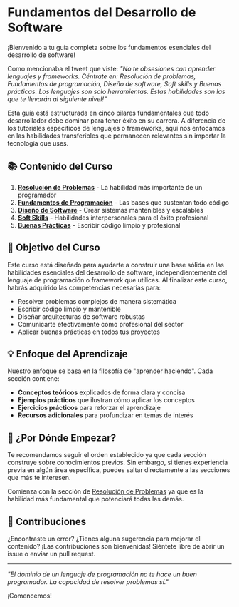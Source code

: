 # Fundamentos del Desarrollo de Software

¡Bienvenido a tu guía completa sobre los fundamentos esenciales del desarrollo de software!

Como mencionaba el tweet que viste: *"No te obsesiones con aprender lenguajes y frameworks. Céntrate en: Resolución de problemas, Fundamentos de programación, Diseño de software, Soft skills y Buenas prácticas. Los lenguajes son solo herramientas. Estas habilidades son las que te llevarán al siguiente nivel!"*

Esta guía está estructurada en cinco pilares fundamentales que todo desarrollador debe dominar para tener éxito en su carrera. A diferencia de los tutoriales específicos de lenguajes o frameworks, aquí nos enfocamos en las habilidades transferibles que permanecen relevantes sin importar la tecnología que uses.

## 📚 Contenido del Curso

1. **[Resolución de Problemas](./Resolucion_Problemas/README.md)** - La habilidad más importante de un programador
2. **[Fundamentos de Programación](./Fundamentos_Programacion/README.md)** - Las bases que sustentan todo código
3. **[Diseño de Software](./Diseño_Software/README.md)** - Crear sistemas mantenibles y escalables
4. **[Soft Skills](./Soft_Skills/README.md)** - Habilidades interpersonales para el éxito profesional
5. **[Buenas Prácticas](./Buenas_Practicas/README.md)** - Escribir código limpio y profesional

## 🎯 Objetivo del Curso

Este curso está diseñado para ayudarte a construir una base sólida en las habilidades esenciales del desarrollo de software, independientemente del lenguaje de programación o framework que utilices. Al finalizar este curso, habrás adquirido las competencias necesarias para:

- Resolver problemas complejos de manera sistemática
- Escribir código limpio y mantenible
- Diseñar arquitecturas de software robustas
- Comunicarte efectivamente como profesional del sector
- Aplicar buenas prácticas en todos tus proyectos

## 💡 Enfoque del Aprendizaje

Nuestro enfoque se basa en la filosofía de "aprender haciendo". Cada sección contiene:

- **Conceptos teóricos** explicados de forma clara y concisa
- **Ejemplos prácticos** que ilustran cómo aplicar los conceptos
- **Ejercicios prácticos** para reforzar el aprendizaje
- **Recursos adicionales** para profundizar en temas de interés

## 🚀 ¿Por Dónde Empezar?

Te recomendamos seguir el orden establecido ya que cada sección construye sobre conocimientos previos. Sin embargo, si tienes experiencia previa en algún área específica, puedes saltar directamente a las secciones que más te interesen.

Comienza con la sección de [Resolución de Problemas](./Resolucion_Problemas/README.md) ya que es la habilidad más fundamental que potenciará todas las demás.

## 🤝 Contribuciones

¿Encontraste un error? ¿Tienes alguna sugerencia para mejorar el contenido? ¡Las contribuciones son bienvenidas! Siéntete libre de abrir un issue o enviar un pull request.

---

*"El dominio de un lenguaje de programación no te hace un buen programador. La capacidad de resolver problemas sí."*

¡Comencemos!